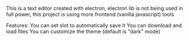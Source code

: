This is a text editor created with electron, electron lib is not being used in full power, this project is using more frontend (vanilla javascript) tools

Features: 
	You can set slot to automatically save it
	You can download and load files
	You can customize the theme (default is "dark" mode)
